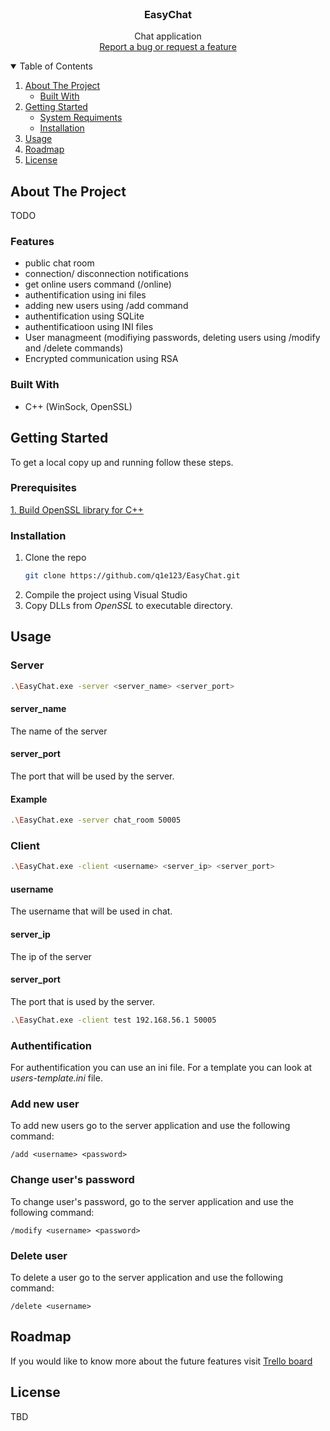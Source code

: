 <!-- PROJECT LOGO -->
<br />
<p align="center">
  <h3 align="center">EasyChat</h3>

  <p align="center">
    Chat application
    <br>
    <a href="https://github.com/q1e123/EasyChat/issues">Report a bug or request a feature</a>
  </p>
</p>



<!-- TABLE OF CONTENTS -->
<details open="open">
  <summary>Table of Contents</summary>
  <ol>
    <li>
      <a href="#about-the-project">About The Project</a>
      <ul>
        <li><a href="#built-with">Built With</a></li>
      </ul>
    </li>
    <li>
      <a href="#getting-started">Getting Started</a>
      <ul>
        <li><a href="#prerequisites">System Requiments</a></li>
        <li><a href="#installation">Installation</a></li>
      </ul>
    </li>
    <li><a href="#usage">Usage</a></li>
    <li><a href="#roadmap">Roadmap</a></li>
    <li><a href="#license">License</a></li>
  </ol>
</details>



<!-- ABOUT THE PROJECT -->
## About The Project

TODO

### Features

* public chat room
* connection/ disconnection notifications
* get online users command (/online) 
* authentification using ini files
* adding new users using /add command
* authentification using SQLite
* authentificatioon using INI files
* User managmeent (modifiying passwords, deleting users using /modify and /delete commands)
* Encrypted communication using RSA

### Built With

* C++ (WinSock, OpenSSL)

<!-- GETTING STARTED -->
## Getting Started

To get a local copy up and running follow these steps.

### Prerequisites
[1. Build OpenSSL library for C++](https://www.youtube.com/watch?v=PMHEoBkxYaQ)

### Installation

1. Clone the repo
   ```sh
   git clone https://github.com/q1e123/EasyChat.git
   ```
2. Compile the project using Visual Studio
3. Copy DLLs from *OpenSSL* to executable directory.

<!-- USAGE EXAMPLES -->
## Usage


### Server
```sh
.\EasyChat.exe -server <server_name> <server_port>
```

#### server_name
The name of the server

#### server_port
The port that will be used by the server.

#### Example

```sh
.\EasyChat.exe -server chat_room 50005
```

### Client
```sh
.\EasyChat.exe -client <username> <server_ip> <server_port>
```

#### username
The username that will be used in chat.

#### server_ip
The ip of the server

#### server_port
The port that is used by the server.

```sh
.\EasyChat.exe -client test 192.168.56.1 50005
```

### Authentification
For authentification you can use an ini file. For a template you can look at *users-template.ini* file.

### Add new user
To add new users go to the server application and use the following command:
```
/add <username> <password>
```

### Change user's password
To change user's password, go to the server application and use the following command:
```
/modify <username> <password>
```

### Delete user
To delete a user go to the server application and use the following command:
```
/delete <username>
```
<!-- ROADMAP -->
## Roadmap

If you would like to know more about the future features visit [Trello board](https://trello.com/b/pswIsrQx/easychat)


<!-- LICENSE -->
## License

TBD


